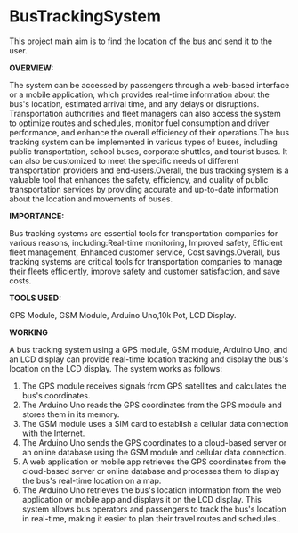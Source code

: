 # BusTrackingSystem
This project main aim is to find the location of the bus and send it to the user.

**OVERVIEW:**

The system can be accessed by passengers through a web-based interface or a mobile application, which provides real-time
information about the bus's location, estimated arrival time, and any delays or disruptions. Transportation authorities and fleet managers can also access the system to optimize routes and schedules, monitor fuel consumption and driver performance, and enhance the overall efficiency of their operations.The bus tracking system can be implemented in various types of buses, including public transportation, school buses, corporate shuttles, and tourist buses. It can also be customized to 
meet the specific needs of different transportation providers and end-users.Overall, the bus tracking system is a valuable tool that enhances the safety, efficiency, and quality of public transportation services by providing accurate and up-to-date information about the location and movements of buses.

**IMPORTANCE:**

Bus tracking systems are essential tools for transportation companies for various reasons, including:Real-time monitoring,
Improved safety, Efficient fleet management, Enhanced customer service, Cost savings.Overall, bus tracking systems are critical tools for transportation companies to manage their fleets efficiently, improve safety and customer satisfaction, and save costs.

**TOOLS USED:**

GPS Module, GSM Module, Arduino Uno,10k Pot, LCD Display.

**WORKING**

A bus tracking system using a GPS module, GSM module, Arduino Uno, and an LCD display can provide real-time location tracking and display the bus's location on the LCD display. The system works as follows:
1. The GPS module receives signals from GPS satellites and calculates the bus's coordinates.
2. The Arduino Uno reads the GPS coordinates from the GPS module and stores them in its memory.
3. The GSM module uses a SIM card to establish a cellular data connection with the Internet.
4. The Arduino Uno sends the GPS coordinates to a cloud-based server or an online database using the GSM module and cellular data connection.
5. A web application or mobile app retrieves the GPS coordinates from the cloud-based server or online database and processes them to display the bus's real-time location on a map.
6. The Arduino Uno retrieves the bus's location information from the web application or mobile app and displays it on the LCD display.
This system allows bus operators and passengers to track the bus's location in real-time, making it easier to plan their travel routes and schedules..

